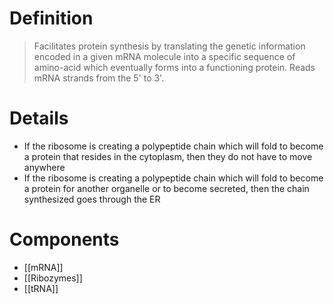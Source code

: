# Definition
> Facilitates protein synthesis by translating the genetic information encoded in a given mRNA molecule into a specific sequence of amino-acid which eventually forms into a functioning protein. Reads mRNA strands from the 5' to 3'.
# Details
- If the ribosome is creating a polypeptide chain which will fold to become a protein that resides in the cytoplasm, then they do not have to move anywhere
- If the ribosome is creating a polypeptide chain which will fold to become a protein for another organelle or to become secreted, then the chain synthesized goes through the ER
# Components
- [[mRNA]]
- [[Ribozymes]]
- [[tRNA]]
